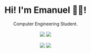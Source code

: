 <div align="center">
	<h1>Hi! I'm Emanuel 👨‍💻!</h1>
	<div>Computer Engineering Student.</div>
	<br />
	<a href="https://code.visualstudio.com/"><img src="https://img.shields.io/badge/EDITOR-VisualStudioCode-87cefa?style=flat&logo=VisualStudioCode" /></a>
	<a href="https://github.com/Emanuel-Antonio"><img src="https://img.shields.io/github/stars/Emanuel-Antonio?color=cdd6f4&label=GITHUB&style=flat&logo=github" /></a>
	<br />
	<br />
</div>

<div align="center">
	<img src="https://github-readme-stats.vercel.app/api?username=Emanuel-Antonio&theme=gruvbox&hide_title=true&hide_rank=true&show_icons=true&include_all_commits=true&line_height=24&hide_border=false" />
	<img src="https://github-readme-stats.vercel.app/api/top-langs/?username=Emanuel-Antonio&theme=gruvbox&hide_title=true&langs_count=8&layout=compact&hide_border=false" />
	<br />
	<br />
</div>
